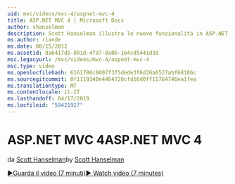 ```yaml
---
uid: mvc/videos/mvc-4/aspnet-mvc-4
title: ASP.NET MVC 4 | Microsoft Docs
author: shanselman
description: Scott Hanselman illustra le nuove funzionalità in ASP.NET MVC 4.
ms.author: riande
ms.date: 08/15/2012
ms.assetid: 8a6417d5-801d-4fd7-8a06-164cd5441d3d
msc.legacyurl: /mvc/videos/mvc-4/aspnet-mvc-4
msc.type: video
ms.openlocfilehash: 6161786c8007f3f5dede3f6d36a6527abf68186c
ms.sourcegitcommit: 0f1119340e4464720cfd16d0ff15764746ea1fea
ms.translationtype: MT
ms.contentlocale: it-IT
ms.lasthandoff: 04/17/2019
ms.locfileid: "59421927"
---
```

# <a name="aspnet-mvc-4"></a><span data-ttu-id="d7b4d-103">ASP.NET MVC 4</span><span class="sxs-lookup"><span data-stu-id="d7b4d-103">ASP.NET MVC 4</span></span>

<span data-ttu-id="d7b4d-104">da [Scott Hanselman](https://github.com/shanselman)</span><span class="sxs-lookup"><span data-stu-id="d7b4d-104">by [Scott Hanselman](https://github.com/shanselman)</span></span>

[<span data-ttu-id="d7b4d-105">&#9654;Guarda il video (7 minuti)</span><span class="sxs-lookup"><span data-stu-id="d7b4d-105">&#9654; Watch video (7 minutes)</span></span>](https://channel9.msdn.com/Blogs/ASP-NET-Site-Videos/aspnet-mvc-4)
